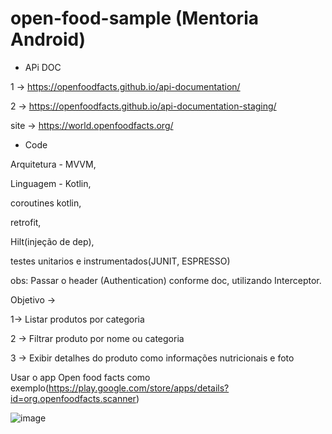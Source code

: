 # open-food-sample (Mentoria Android)

- APi DOC

1 -> https://openfoodfacts.github.io/api-documentation/

2 -> https://openfoodfacts.github.io/api-documentation-staging/

site -> https://world.openfoodfacts.org/


- Code

Arquitetura - MVVM,

Linguagem - Kotlin,

coroutines kotlin,

retrofit,

Hilt(injeção de dep),

testes unitarios e instrumentados(JUNIT, ESPRESSO)

obs: Passar o header (Authentication) conforme doc, utilizando Interceptor.


Objetivo ->

1-> Listar produtos por categoria

2 -> Filtrar produto por nome ou categoria

3 -> Exibir detalhes do produto como informações nutricionais e foto


Usar o app Open food facts como exemplo(https://play.google.com/store/apps/details?id=org.openfoodfacts.scanner)

![image](https://user-images.githubusercontent.com/54336852/180322603-45e954f1-e64f-4406-97e5-b79abcb6cc2a.png)
